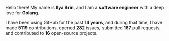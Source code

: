 Hello there! My name is **Ilya Brin**, and I am a **software engineer** with a deep love for **Golang**.

I have been using GitHub for the past **14 years**, and during that time, I have made **5119** contributions, opened **282** issues, submitted **167** pull requests, and contributed to **16** open-source projects.
